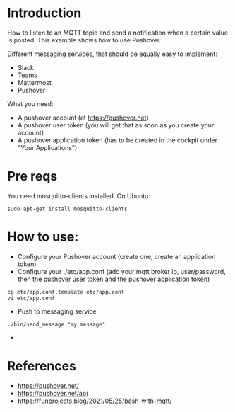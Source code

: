 # Introduction

How to listen to an MQTT topic and send a notification when a certain value is posted. This example shows how to use Pushover. 

Different messaging services, that should be equally easy to implement:

* Slack
* Teams
* Mattermost
* Pushover

What you need:

* A pushover account (at https://pushover.net)
* A pushover user token (you will get that as soon as you create your account)
* A pushover application token (has to be created in the cockpit under "Your Applications")

# Pre reqs

You need mosquitto-clients installed. On Ubuntu:

```
sudo apt-get install mosquitto-clients
```

# How to use:

* Configure your Pushover account (create one, create an application token)
* Configure your ./etc/app.conf (add your mqtt broker ip, user/password, then the pushover user token and the pushover application token)

```
cp etc/app.conf.template etc/app.conf
vi etc/app.conf
```

* Push to messaging service

```
./bin/send_message "my message"
```

* 

# References

* https://pushover.net/
* https://pushover.net/api
* https://funprojects.blog/2021/05/25/bash-with-mqtt/

